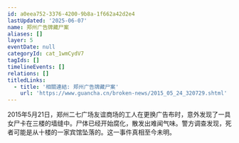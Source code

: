 ```yaml
---
id: a0eea752-3376-4200-9b8a-1f662a42d2e4
lastUpdated: '2025-06-07'
name: 郑州广告牌藏尸案
aliases: []
layer: 5
eventDate: null
categoryId: cat_1wmCydV7
tagIds: []
timelineEvents: []
relations: []
titledLinks:
  - title: '相關連結: 郑州广告牌藏尸案'
    url: 'https://www.guancha.cn/broken-news/2015_05_24_320729.shtml'
---
```

2015年5月21日，郑州二七广场友谊商场的工人在更换广告布时，意外发现了一具女尸卡在三楼的墙缝中。尸体已经开始腐化，散发出难闻气味。警方调查发现，死者可能是从十楼的一家宾馆坠落的。这一事件真相至今未明。
